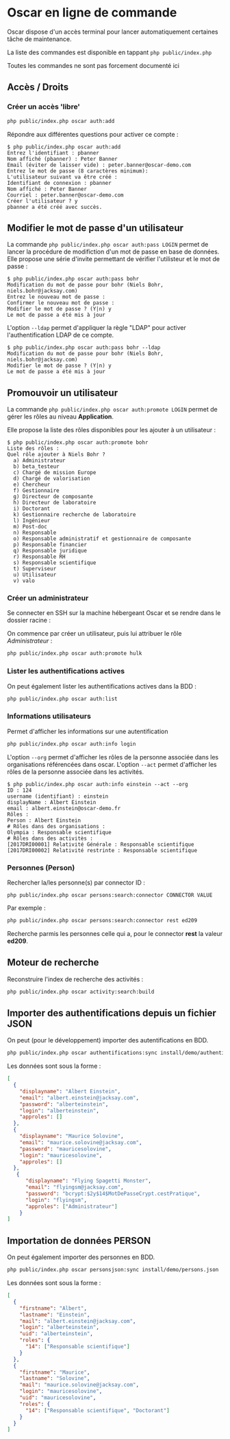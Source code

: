 # Oscar en ligne de commande

Oscar dispose d'un accès terminal pour lancer automatiquement certaines tâche de maintenance.

La liste des commandes est disponible en tappant `php public/index.php`

Toutes les commandes ne sont pas forcement documenté ici


## Accès / Droits

### Créer un accès 'libre'

```bash
php public/index.php oscar auth:add
```

Répondre aux différentes questions pour activer ce compte : 

```
$ php public/index.php oscar auth:add
Entrez l'identifiant : pbanner
Nom affiché (pbanner) : Peter Banner
Email (éviter de laisser vide) : peter.banner@oscar-demo.com
Entrez le mot de passe (8 caractères minimum): 
L'utilisateur suivant va être créé :                                                                                                                                 
Identifiant de connexion : pbanner
Nom affiché : Peter Banner
Courriel : peter.banner@oscar-demo.com
Créer l'utilisateur ? y
pbanner a été créé avec succès.

```


## Modifier le mot de passe d'un utilisateur

La commande `php public/index.php oscar auth:pass LOGIN` permet de lancer la procédure de modifiction d'un mot de passe en base de données. Elle propose une série d'invite permettant de vérifier l'utilisteur et le mot de passe : 

```
$ php public/index.php oscar auth:pass bohr
Modification du mot de passe pour bohr (Niels Bohr, niels.bohr@jacksay.com)
Entrez le nouveau mot de passe : 
Confirmer le nouveau mot de passe :                                                                                                                                  
Modifier le mot de passe ? (Y|n) y                                                                                                                                   
Le mot de passe a été mis à jour
```

L'option `--ldap` permet d'appliquer la règle "LDAP" pour activer l'authentification LDAP de ce compte.

```
$ php public/index.php oscar auth:pass bohr --ldap
Modification du mot de passe pour bohr (Niels Bohr, niels.bohr@jacksay.com)
Modifier le mot de passe ? (Y|n) y
Le mot de passe a été mis à jour
```



## Promouvoir un utilisateur

La commande ```php public/index.php oscar auth:promote LOGIN``` permet de gérer les rôles au niveau **Application**.

Elle propose la liste des rôles disponibles pour les ajouter à un utilisateur : 

```
$ php public/index.php oscar auth:promote bohr
Liste des rôles : 
Quel rôle ajouter à Niels Bohr ?
  a) Administrateur
  b) beta_testeur
  c) Chargé de mission Europe
  d) Chargé de valorisation
  e) Chercheur
  f) Gestionnaire
  g) Directeur de composante
  h) Directeur de laboratoire
  i) Doctorant
  k) Gestionnaire recherche de laboratoire
  l) Ingénieur
  m) Post-doc
  n) Responsable
  o) Responsable administratif et gestionnaire de composante
  p) Responsable financier
  q) Responsable juridique
  r) Responsable RH
  s) Responsable scientifique
  t) Superviseur
  u) Utilisateur
  v) valo
```

### Créer un administrateur

Se connecter en SSH sur la machine hébergeant Oscar et se rendre dans le dossier racine :

On commence par créer un utilisateur, puis lui attribuer le rôle *Administrateur* :

```bash
php public/index.php oscar auth:promote hulk
```

### Lister les authentifications actives

On peut également lister les authentifications actives dans la BDD : 

```bash
php public/index.php oscar auth:list
```

### Informations utilisateurs

Permet d'afficher les informations sur une autentification 

```bash
php public/index.php oscar auth:info login
```

L'option `--org` permet d'afficher les rôles de la personne associée dans les organisations référencées dans oscar.
L'option `--act` permet d'afficher les rôles de la personne associée dans les activités.

```text
$ php public/index.php oscar auth:info einstein --act --org
ID : 124
username (identifiant) : einstein
displayName : Albert Einstein
email : albert.einstein@oscar-demo.fr
Rôles : 
Person : Albert Einstein
# Rôles dans des organisations : 
Olympia : Responsable scientifique
# Rôles dans des activitès : 
[2017DRI00001] Relativité Générale : Responsable scientifique
[2017DRI00002] Relativité restrinte : Responsable scientifique
```

### Personnes (Person)

Rechercher la/les personne(s) par connector ID : 

```
php public/index.php oscar persons:search:connector CONNECTOR VALUE
```

Par exemple : 

```bash
php public/index.php oscar persons:search:connector rest ed209
```

Recherche parmis les personnes celle qui a, pour le connector **rest** la valeur **ed209**.

## Moteur de recherche

Reconstruire l'index de recherche des activités :

```bash
php public/index.php oscar activity:search:build
```

## Importer des authentifications depuis un fichier JSON

On peut (pour le développement) importer des autentifications en BDD.

```bash
php public/index.php oscar authentifications:sync install/demo/authentification.json
```

Les données sont sous la forme : 

```json
[
  {
    "displayname": "Albert Einstein",
    "email": "albert.einstein@jacksay.com",
    "password": "alberteinstein",
    "login": "alberteinstein",
    "approles": []
  },
  {
    "displayname": "Maurice Solovine",
    "email": "maurice.solovine@jacksay.com",
    "password": "mauricesolovine",
    "login": "mauricesolovine",
    "approles": []
  },
   {
      "displayname": "Flying Spagetti Monster",
      "email": "flyingsm@jacksay.com",
      "password": "bcrypt:$2y$14$MotDePasseCrypt.cestPratique",
      "login": "flyingsm",
      "approles": ["Administrateur"]
    }
]
```

## Importation de données PERSON

On peut également importer des personnes en BDD.

```bash
php public/index.php oscar personsjson:sync install/demo/persons.json
```

Les données sont sous la forme : 

```json
[
  {
    "firstname": "Albert",
    "lastname": "Einstein",
    "mail": "albert.einstein@jacksay.com",
    "login": "alberteinstein",
    "uid": "alberteinstein",
    "roles": {
      "14": ["Responsable scientifique"]
    }
  },
  {
    "firstname": "Maurice",
    "lastname": "Solovine",
    "mail": "maurice.solovine@jacksay.com",
    "login": "mauricesolovine",
    "uid": "mauricesolovine",
    "roles": {
      "14": ["Responsable scientifique", "Doctorant"]
    }
  }
]
```